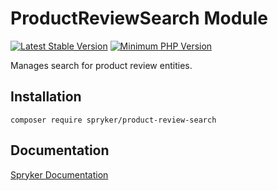 # ProductReviewSearch Module
[![Latest Stable Version](https://poser.pugx.org/spryker/product-review-search/v/stable.svg)](https://packagist.org/packages/spryker/product-review-search)
[![Minimum PHP Version](https://img.shields.io/badge/php-%3E%3D%207.4-8892BF.svg)](https://php.net/)

Manages search for product review entities.

## Installation

```
composer require spryker/product-review-search
```

## Documentation

[Spryker Documentation](https://academy.spryker.com/developing_with_spryker/module_guide/modules.html)
